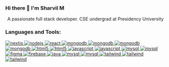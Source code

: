 ### Hi there 👋 I'm Sharvil M
<p align="center">A passionate full stack developer. CSE undergrad at Presidency University</p>


<h3 align="left">Languages and Tools:</h3>
 <p align="left">
    
   <a href="#" target="_blank" rel="noreferrer">
      <img
        src="https://img.shields.io/badge/-html-E34F26?style=flat-square&logo=html&logoColor=white"
        alt="nextjs"
      />
    </a>
      <a href="#" target="_blank" rel="noreferrer">
      <img
        src="https://img.shields.io/badge/-css-1572B6?style=flat-square&logo=css&logoColor=white"
        alt="nodejs"
      />
    </a>
    <a href="#" target="_blank" rel="noreferrer">
      <img
        src="https://img.shields.io/badge/-javascript-F7DF1E?style=flat-square&logo=javascript&logoColor=white"
        alt="react"
      />
    </a>
    <a href="#" target="_blank" rel="noreferrer">
      <img
        src="https://img.shields.io/badge/-tailwindcss-06B6D4?style=flat-square&logo=tailwindcss&logoColor=white"
        alt="mongodb"
      />
    </a>
         <a href="#" target="_blank" rel="noreferrer">
      <img
        src="https://img.shields.io/badge/-styledcomponents-DB7093?style=flat-square&logo=styledcomponents&logoColor=white"
        alt="mongodb"
      />
    </a>
    <a href="#" target="_blank" rel="noreferrer">
      <img
        src="https://img.shields.io/badge/-mui-007FFF?style=flat-square&logo=mui&logoColor=white"
        alt="mongodb"
      />
    </a>
    <a href="#" target="_blank" rel="noreferrer">
      <img
        src="https://img.shields.io/badge/-bootstrap-7952B3?style=flat-square&logo=bootstrap&logoColor=white"
        alt="mongodb"
      />
    </a>
    <a href="#" target="_blank" rel="noreferrer">
      <img
        src="https://img.shields.io/badge/-react-61DAFB?style=flat-square&logo=react&logoColor=white"
        alt="html5"
      />
    </a>
     <a href="#" target="_blank" rel="noreferrer">
      <img
        src="https://img.shields.io/badge/-next.js-000000?style=flat-square&logo=next.js&logoColor=white"
        alt="html5"
      />
    </a>
    <a href="#" target="_blank" rel="noreferrer">
      <img
        src="https://img.shields.io/badge/-node.js-339933?style=flat-square&logo=node.js&logoColor=white"
        alt="javascript"
      />
    </a>
    <a href="#" target="_blank" rel="noreferrer">
      <img
        src="https://img.shields.io/badge/-express.js-339933?style=flat-square&logo=node.js&logoColor=white"
        alt="javascript"
      />
    </a>
    <a href="#" target="_blank" rel="noreferrer">
      <img
        src="https://img.shields.io/badge/-mongodb-47A248?style=flat-square&logo=mongodb&logoColor=white"
        alt="mysql"
      />
    </a>
    <a href="#" target="_blank" rel="noreferrer">
      <img
        src="https://img.shields.io/badge/-supabase-3FCF8E?style=flat-square&logo=supabase&logoColor=white"
        alt="mysql"
      />
    </a>
    <a href="#" target="_blank" rel="noreferrer">
      <img
        src="https://img.shields.io/badge/-figma-F24E1E?style=flat-square&logo=figma&logoColor=white"
        alt="figma"
      />
    </a>
    <a href="#" target="_blank" rel="noreferrer">
      <img
        src="https://img.shields.io/badge/-firebase-FFCA28?style=flat-square&logo=firebase&logoColor=white"
        alt="firebase"
      />
    </a>  
   <a href="#" target="_blank" rel="noreferrer">
      <img
        src="https://img.shields.io/badge/-vite-646CFF?style=flat-square&logo=vite&logoColor=white"
        alt="java"
      />
    </a>
    <a href="#" target="_blank" rel="noreferrer">
      <img
        src="https://img.shields.io/badge/-canva-00C4CC?style=flat-square&logo=canva&logoColor=white"
        alt="mysql"
      />
    </a>
    <a href="#" target="_blank" rel="noreferrer">
      <img
        src="https://img.shields.io/badge/-recatquery-FF4154?style=flat-square&logo=reactquery&logoColor=white"
        alt="mysql"
      />
    </a>    
     <a href="#" target="_blank" rel="noreferrer">
      <img
        src="https://img.shields.io/badge/-vercel-000000?style=flat-square&logo=vercel&logoColor=white"
        alt="tailwind"
      />
    </a>
    <a href="#" target="_blank" rel="noreferrer">
      <img
        src="https://img.shields.io/badge/-netlify-00C7B7?style=flat-square&logo=netlify&logoColor=white"
        alt="tailwind"
      />
    </a>
    <a href="#" target="_blank" rel="noreferrer">
      <img
        src="https://img.shields.io/badge/-strapi-2F2E8B?style=flat-square&logo=strapi&logoColor=white"
        alt="tailwind"
      />
    </a>
  </p>

